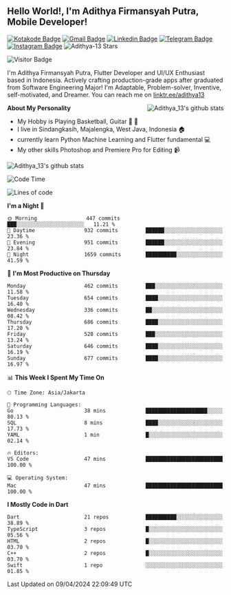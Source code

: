 
## Hello World!, I'm Adithya Firmansyah Putra, Mobile Developer!

[![Kotakode Badge](https://img.shields.io/badge/-Kotakode-green?style=plastic&logo=Kotakode&link=https://kotakode.com/users/527/adithya-13)](https://kotakode.com/users/527/adithya-13)
[![Gmail Badge](https://img.shields.io/badge/-Gmail-white?style=plastic&logo=Gmail&link=mailto:aditputrafirmansyah@gmail.com)](mailto:aditputrafirmansyah@gmail.com)
[![Linkedin Badge](https://img.shields.io/badge/-LinkedIn-blue?style=plastic&logo=Linkedin&link=https://www.linkedin.com/in/aditputrafirmansyah/)](https://www.linkedin.com/in/aditputrafirmansyah/) 
[![Telegram Badge](https://img.shields.io/badge/-Telegram-blue?style=plastic&logo=telegram&link=https://t.me/Adithya_13)](https://t.me/Adithya_13) 
[![Instagram Badge](https://img.shields.io/badge/-Instagram-white?style=plastic&logo=instagram&link=https://www.instagram.com/adithya_firmansyahputra/)](https://www.instagram.com/adithya_firmansyahputra/)
![Adithya-13 Stars](https://img.shields.io/github/stars/Adithya-13?affiliations=OWNER&style=social)

![Visitor Badge](https://visitor-badge.laobi.icu/badge?page_id=Adithya-13.Adithya-13)

I'm Adithya Firmansyah Putra, Flutter Developer and UI/UX Enthusiast based in Indonesia. Actively crafting production-grade apps after graduated from Software Engineering Major! I'm Adaptable, Problem-solver, Inventive, self-motivated, and Dreamer. You can reach me on [linktr.ee/adithya13](https://linktr.ee/adithya13)

<img align="right" alt="Adithya_13's github stats" src="https://github-readme-stats.vercel.app/api/top-langs/?username=Adithya-13&theme=radical&show_icons=true&hide_border=true&line_height=24"/>

**About My Personality**

- My Hobby is Playing Basketball, Guitar :basketball: :guitar: 
- I live in Sindangkasih, Majalengka, West Java, Indonesia :house:
- currently learn Python Machine Learning and Flutter fundamental :computer:
- My other skills Photoshop and Premiere Pro for Editing :video_camera:

<img alt="Adithya_13's github stats" src="https://github-readme-stats.vercel.app/api?username=Adithya-13&count_private=true&show_icons=true&hide_border=true&include_all_commits=true&line_height=24&theme=radical"/>

<!--START_SECTION:waka-->
![Code Time](http://img.shields.io/badge/Code%20Time-2%2C145%20hrs%2048%20mins-blue)

![Lines of code](https://img.shields.io/badge/From%20Hello%20World%20I%27ve%20Written-2.3%20million%20lines%20of%20code-blue)

**I'm a Night 🦉** 

```text
🌞 Morning                447 commits         ███░░░░░░░░░░░░░░░░░░░░░░   11.21 % 
🌆 Daytime                932 commits         ██████░░░░░░░░░░░░░░░░░░░   23.36 % 
🌃 Evening                951 commits         ██████░░░░░░░░░░░░░░░░░░░   23.84 % 
🌙 Night                  1659 commits        ██████████░░░░░░░░░░░░░░░   41.59 % 
```
📅 **I'm Most Productive on Thursday** 

```text
Monday                   462 commits         ███░░░░░░░░░░░░░░░░░░░░░░   11.58 % 
Tuesday                  654 commits         ████░░░░░░░░░░░░░░░░░░░░░   16.40 % 
Wednesday                336 commits         ██░░░░░░░░░░░░░░░░░░░░░░░   08.42 % 
Thursday                 686 commits         ████░░░░░░░░░░░░░░░░░░░░░   17.20 % 
Friday                   528 commits         ███░░░░░░░░░░░░░░░░░░░░░░   13.24 % 
Saturday                 646 commits         ████░░░░░░░░░░░░░░░░░░░░░   16.19 % 
Sunday                   677 commits         ████░░░░░░░░░░░░░░░░░░░░░   16.97 % 
```


📊 **This Week I Spent My Time On** 

```text
🕑︎ Time Zone: Asia/Jakarta

💬 Programming Languages: 
Go                       38 mins             ████████████████████░░░░░   80.13 % 
SQL                      8 mins              ████░░░░░░░░░░░░░░░░░░░░░   17.73 % 
YAML                     1 min               █░░░░░░░░░░░░░░░░░░░░░░░░   02.14 % 

🔥 Editors: 
VS Code                  47 mins             █████████████████████████   100.00 % 

💻 Operating System: 
Mac                      47 mins             █████████████████████████   100.00 % 
```

**I Mostly Code in Dart** 

```text
Dart                     21 repos            ██████████░░░░░░░░░░░░░░░   38.89 % 
TypeScript               3 repos             █░░░░░░░░░░░░░░░░░░░░░░░░   05.56 % 
HTML                     2 repos             █░░░░░░░░░░░░░░░░░░░░░░░░   03.70 % 
C++                      2 repos             █░░░░░░░░░░░░░░░░░░░░░░░░   03.70 % 
Swift                    1 repo              ░░░░░░░░░░░░░░░░░░░░░░░░░   01.85 % 
```




 Last Updated on 09/04/2024 22:09:49 UTC
<!--END_SECTION:waka-->
